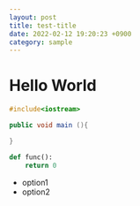 ```yaml
---
layout: post
title: test-title
date: 2022-02-12 19:20:23 +0900
category: sample
---
```


# Hello World
```cpp
#include<iostream>
```

```java
public void main (){

}
```

```python
def func():
    return 0
```

- option1
- option2